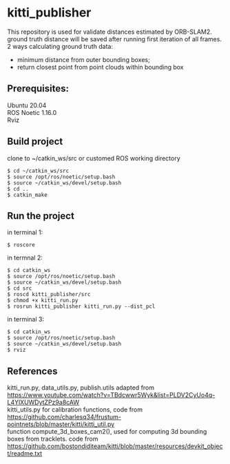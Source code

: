 # kitti_publisher
This repository is used for validate distances estimated by ORB-SLAM2. <br>
ground truth distance will be saved after running first iteration of all frames. <br>
2 ways calculating ground truth data: <br>
- minimum distance from outer bounding boxes;
- return closest point from point clouds within bounding box


## Prerequisites:
Ubuntu 20.04 <br>
ROS Noetic 1.16.0 <br>
Rviz

## Build project
clone to ~/catkin_ws/src or customed ROS working directory
```
$ cd ~/catkin_ws/src
$ source /opt/ros/noetic/setup.bash
$ source ~/catkin_ws/devel/setup.bash
$ cd ..
$ catkin_make
```

## Run the project
in terminal 1:
```
$ roscore
```

in termnal 2:
```
$ cd catkin_ws
$ source /opt/ros/noetic/setup.bash
$ source ~/catkin_ws/devel/setup.bash
$ cd src
$ roscd kitti_publisher/src
$ chmod +x kitti_run.py
$ rosrun kitti_publisher kitti_run.py --dist_pcl
```

in terminal 3:
```
$ cd catkin_ws
$ source /opt/ros/noetic/setup.bash
$ source ~/catkin_ws/devel/setup.bash
$ rviz
```

## References
kitti_run.py, data_utils.py, publish.utils adapted from https://www.youtube.com/watch?v=TBdcwwr5Wyk&list=PLDV2CyUo4q-L4YlXUWDytZPz9a8cAW <br>
kitti_utils.py for calibration functions, code from https://github.com/charlesq34/frustum-pointnets/blob/master/kitti/kitti_util.py <br>
function compute_3d_boxes_cam2(), used for computing 3d bounding boxes from tracklets. code from https://github.com/bostondiditeam/kitti/blob/master/resources/devkit_object/readme.txt<br>

